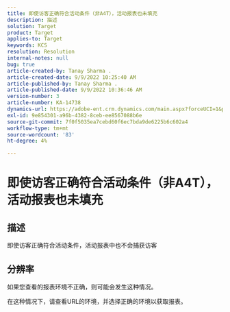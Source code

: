 ```yaml
---
title: 即使访客正确符合活动条件（非A4T），活动报表也未填充
description: 描述
solution: Target
product: Target
applies-to: Target
keywords: KCS
resolution: Resolution
internal-notes: null
bug: true
article-created-by: Tanay Sharma .
article-created-date: 9/9/2022 10:25:40 AM
article-published-by: Tanay Sharma .
article-published-date: 9/9/2022 10:36:46 AM
version-number: 3
article-number: KA-14738
dynamics-url: https://adobe-ent.crm.dynamics.com/main.aspx?forceUCI=1&pagetype=entityrecord&etn=knowledgearticle&id=20c1b4bc-2930-ed11-9db1-002248086735
exl-id: 9e854301-a96b-4382-8ceb-ee8567088b6e
source-git-commit: 7f0f5035ea7cebd60f6ec7bda9de6225b6c602a4
workflow-type: tm+mt
source-wordcount: '83'
ht-degree: 4%

---
```


# 即使访客正确符合活动条件（非A4T），活动报表也未填充

## 描述


即使访客正确符合活动条件，活动报表中也不会捕获访客


## 分辨率


如果您查看的报表环境不正确，则可能会发生这种情况。



在这种情况下，请查看URL的环境，并选择正确的环境以获取报表。
